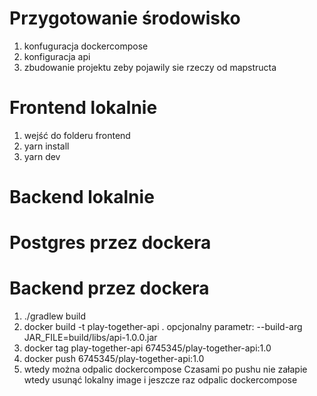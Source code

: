 # Przygotowanie środowisko
1. konfuguracja dockercompose
2. konfiguracja api
3. zbudowanie projektu zeby pojawily sie rzeczy od mapstructa

# Frontend lokalnie
1. wejść do folderu frontend
2. yarn install
3. yarn dev

# Backend lokalnie

# Postgres przez dockera
# Backend przez dockera
1. ./gradlew build
2. docker build -t play-together-api .
   opcjonalny parametr: --build-arg JAR_FILE=build/libs/api-1.0.0.jar
3. docker tag play-together-api 6745345/play-together-api:1.0
4. docker push 6745345/play-together-api:1.0
5. wtedy można odpalic dockercompose
Czasami po pushu nie załapie wtedy usunąć lokalny image i jeszcze raz odpalic dockercompose

